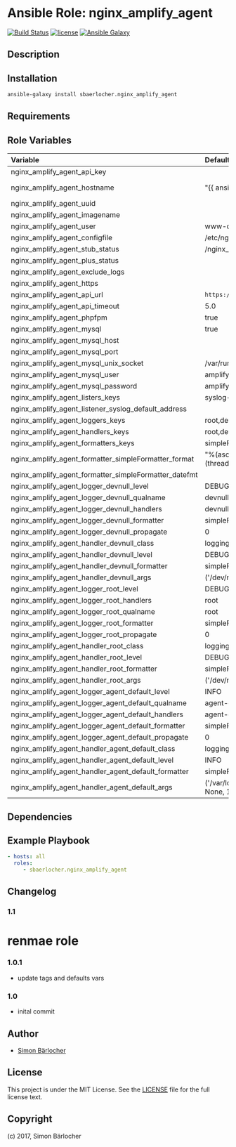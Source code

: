 # Ansible Role: nginx_amplify_agent

[![Build Status](https://travis-ci.org/sbaerlocher/ansible.nginx_amplify_agent.svg?branch=master)](https://travis-ci.org/sbaerlocher/ansible.nginx_amplify_agent) [![license](https://img.shields.io/github/license/mashape/apistatus.svg)](https://sbaerlo.ch/licence) [![Ansible Galaxy](http://img.shields.io/badge/ansible--galaxy-nginx_amplify_agent-blue.svg)](https://galaxy.ansible.com/sbaerlocher/nginx_amplify_agent)

## Description

## Installation

```bash
ansible-galaxy install sbaerlocher.nginx_amplify_agent
```

## Requirements

## Role Variables

| Variable             | Default     | Comments (type)                                   |
| :---                 | :---        | :---                                              |
| nginx_amplify_agent_api_key | |
| nginx_amplify_agent_hostname |  "{{ ansible_fqdn | default(ansible_hostname) }}" |
| nginx_amplify_agent_uuid | |
| nginx_amplify_agent_imagename | |
| nginx_amplify_agent_user | www-data |
| nginx_amplify_agent_configfile | /etc/nginx/nginx.conf |
| nginx_amplify_agent_stub_status | /nginx_status |
| nginx_amplify_agent_plus_status | |
| nginx_amplify_agent_exclude_logs | |
| nginx_amplify_agent_https | |
| nginx_amplify_agent_api_url | `https://receiver.amplify.nginx.com:443/1.3` | |
| nginx_amplify_agent_api_timeout | 5.0 |
| nginx_amplify_agent_phpfpm | true |
| nginx_amplify_agent_mysql | true |
| nginx_amplify_agent_mysql_host | |
| nginx_amplify_agent_mysql_port | |
| nginx_amplify_agent_mysql_unix_socket | /var/run/mysqld/mysqld.sock |
| nginx_amplify_agent_mysql_user | amplify-agent |
| nginx_amplify_agent_mysql_password | amplify-agent |
| nginx_amplify_agent_listers_keys | syslog-default
| nginx_amplify_agent_listener_syslog_default_address |
| nginx_amplify_agent_loggers_keys | root,devnull,agent-default |
| nginx_amplify_agent_handlers_keys | root,devnull,agent-default |
| nginx_amplify_agent_formatters_keys | simpleFormatter |
| nginx_amplify_agent_formatter_simpleFormatter_format | "%(asctime)s [%(process)d] %(threadName)s %(message)s" |
| nginx_amplify_agent_formatter_simpleFormatter_datefmt | |
| nginx_amplify_agent_logger_devnull_level | DEBUG |
| nginx_amplify_agent_logger_devnull_qualname | devnull |
| nginx_amplify_agent_logger_devnull_handlers | devnull |
| nginx_amplify_agent_logger_devnull_formatter | simpleFormatter |
| nginx_amplify_agent_logger_devnull_propagate | 0 |
| nginx_amplify_agent_handler_devnull_class | logging.handlers.WatchedFileHandler |
| nginx_amplify_agent_handler_devnull_level | DEBUG |
| nginx_amplify_agent_handler_devnull_formatter | simpleFormatter |
| nginx_amplify_agent_handler_devnull_args | ('/dev/null',) |
| nginx_amplify_agent_logger_root_level | DEBUG |
| nginx_amplify_agent_logger_root_handlers | root |
| nginx_amplify_agent_logger_root_qualname | root |
| nginx_amplify_agent_logger_root_formatter | simpleFormatter |
| nginx_amplify_agent_logger_root_propagate | 0 |
| nginx_amplify_agent_handler_root_class | logging.handlers.WatchedFileHandler |
| nginx_amplify_agent_handler_root_level | DEBUG |
| nginx_amplify_agent_handler_root_formatter | simpleFormatter |
| nginx_amplify_agent_handler_root_args | ('/dev/null',) |
| nginx_amplify_agent_logger_agent_default_level | INFO |
| nginx_amplify_agent_logger_agent_default_qualname | agent-default |
| nginx_amplify_agent_logger_agent_default_handlers | agent-default |
| nginx_amplify_agent_logger_agent_default_formatter | simpleFormatter |
| nginx_amplify_agent_logger_agent_default_propagate | 0 |
| nginx_amplify_agent_handler_agent_default_class | logging.handlers.WatchedFileHandler |
| nginx_amplify_agent_handler_agent_default_level | INFO |
| nginx_amplify_agent_handler_agent_default_formatter | simpleFormatter |
| nginx_amplify_agent_handler_agent_default_args | ('/var/log/amplify-agent/agent.log', 'a', None, 1) |

## Dependencies

## Example Playbook

```yml
- hosts: all
  roles:
     - sbaerlocher.nginx_amplify_agent
```

## Changelog

### 1.1

# renmae role

### 1.0.1

* update tags and defaults vars

### 1.0

* inital commit

## Author

* [Simon Bärlocher](https://sbaerlocher.ch)

## License

This project is under the MIT License. See the [LICENSE](https://sbaerlo.ch/licence) file for the full license text.

## Copyright

(c) 2017, Simon Bärlocher